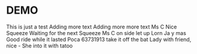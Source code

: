 # DEMO
This is just a test
Adding more text
Adding more more text
Ms C Nice Squeeze
Waiting for the next Squeeze
Ms C on side let up
Lorn Ja y mas Good ride while it lasted
Poca 63731913 take it off the bat
Lady with friend, nice - She into it with tatoo
